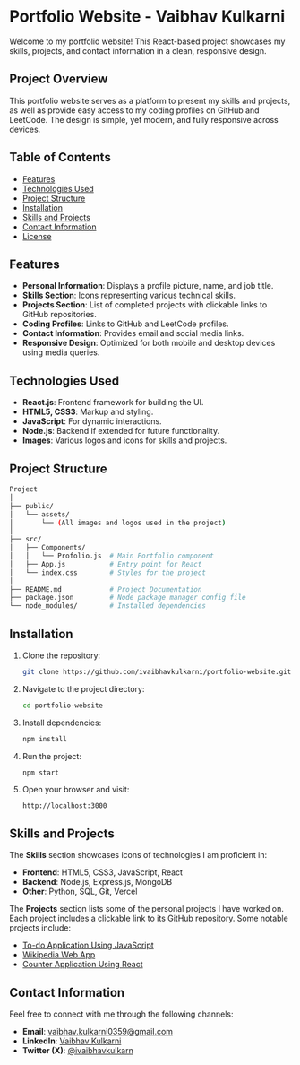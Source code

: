 # Portfolio Website - Vaibhav Kulkarni

Welcome to my portfolio website! This React-based project showcases my skills, projects, and contact information in a clean, responsive design.

## Project Overview

This portfolio website serves as a platform to present my skills and projects, as well as provide easy access to my coding profiles on GitHub and LeetCode. The design is simple, yet modern, and fully responsive across devices.

## Table of Contents

- [Features](#features)
- [Technologies Used](#technologies-used)
- [Project Structure](#project-structure)
- [Installation](#installation)
- [Skills and Projects](#skills-and-projects)
- [Contact Information](#contact-information)
- [License](#license)

## Features

- **Personal Information**: Displays a profile picture, name, and job title.
- **Skills Section**: Icons representing various technical skills.
- **Projects Section**: List of completed projects with clickable links to GitHub repositories.
- **Coding Profiles**: Links to GitHub and LeetCode profiles.
- **Contact Information**: Provides email and social media links.
- **Responsive Design**: Optimized for both mobile and desktop devices using media queries.

## Technologies Used

- **React.js**: Frontend framework for building the UI.
- **HTML5, CSS3**: Markup and styling.
- **JavaScript**: For dynamic interactions.
- **Node.js**: Backend if extended for future functionality.
- **Images**: Various logos and icons for skills and projects.

## Project Structure

```bash
Project
│
├── public/
│   └── assets/
│       └── (All images and logos used in the project)
│
├── src/
│   ├── Components/
│   │   └── Profolio.js  # Main Portfolio component
│   ├── App.js           # Entry point for React
│   └── index.css        # Styles for the project
│
├── README.md            # Project Documentation
├── package.json         # Node package manager config file
└── node_modules/        # Installed dependencies
```

## Installation

1. Clone the repository:
    ```bash
    git clone https://github.com/ivaibhavkulkarni/portfolio-website.git
    ```

2. Navigate to the project directory:
    ```bash
    cd portfolio-website
    ```

3. Install dependencies:
    ```bash
    npm install
    ```

4. Run the project:
    ```bash
    npm start
    ```

5. Open your browser and visit:
    ```
    http://localhost:3000
    ```

## Skills and Projects

The **Skills** section showcases icons of technologies I am proficient in:
- **Frontend**: HTML5, CSS3, JavaScript, React
- **Backend**: Node.js, Express.js, MongoDB
- **Other**: Python, SQL, Git, Vercel

The **Projects** section lists some of the personal projects I have worked on. Each project includes a clickable link to its GitHub repository. Some notable projects include:
- [To-do Application Using JavaScript](https://github.com/ivaibhavkulkarni/JavaScript-Projects/tree/main/Project-13%20Todo%20Application)
- [Wikipedia Web App](https://github.com/ivaibhavkulkarni/JavaScript-Projects/tree/main/Project-19%20Wikipedia%20Search%20App)
- [Counter Application Using React](https://github.com/ivaibhavkulkarni/Projects-Node-JS/tree/main/Projects/Project-1%20Counter%20App/counter-app)

## Contact Information

Feel free to connect with me through the following channels:

- **Email**: [vaibhav.kulkarni0359@gmail.com](mailto:vaibhav.kulkarni0359@gmail.com)
- **LinkedIn**: [Vaibhav Kulkarni](https://www.linkedin.com/in/vaibhav-kulkarni-7230051ab/)
- **Twitter (X)**: [@ivaibhavkulkarn](https://x.com/ivaibhavkulkarn)
